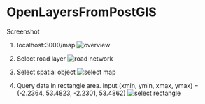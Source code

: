 # OpenLayersFromPostGIS

Screenshot
1. localhost:3000/map
![overview](https://user-images.githubusercontent.com/29518994/27261767-c2bc8fca-5484-11e7-8269-6c0156540efe.png)

2. Select road layer
![road network](https://user-images.githubusercontent.com/29518994/27261789-2d7fc4c6-5485-11e7-9ea8-76d4080a04da.png)

3. Select spatial object
![select map](https://user-images.githubusercontent.com/29518994/27261800-55b71d86-5485-11e7-8adb-b4a701fbad3f.png)

4. Query data in rectangle area. input (xmin, ymin, xmax, ymax) = (-2.2364, 53.4823, -2.2301, 53.4862)
![select rectangle](https://user-images.githubusercontent.com/29518994/27261816-8f46dcb2-5485-11e7-8586-1e2b06ef09ea.png)
